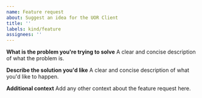 ```yaml
---
name: Feature request
about: Suggest an idea for the UOR Client
title: ''
labels: kind/feature
assignees: ''
---
```


**What is the problem you're trying to solve**
A clear and concise description of what the problem is.

**Describe the solution you'd like**
A clear and concise description of what you'd like to happen.

**Additional context**
Add any other context about the feature request here.